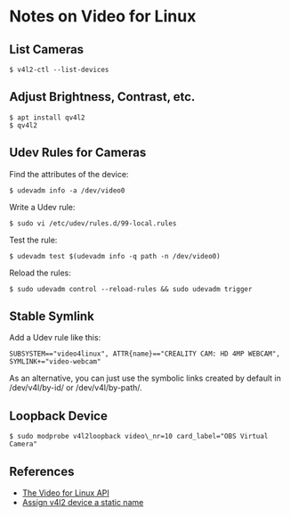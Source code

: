 # Notes on Video for Linux

## List Cameras

    $ v4l2-ctl --list-devices

## Adjust Brightness, Contrast, etc.

    $ apt install qv4l2
    $ qv4l2

## Udev Rules for Cameras

Find the attributes of the device:

    $ udevadm info -a /dev/video0

Write a Udev rule:

    $ sudo vi /etc/udev/rules.d/99-local.rules

Test the rule:

    $ udevadm test $(udevadm info -q path -n /dev/video0)

Reload the rules:

    $ sudo udevadm control --reload-rules && sudo udevadm trigger

## Stable Symlink

Add a Udev rule like this:

    SUBSYSTEM=="video4linux", ATTR{name}=="CREALITY CAM: HD 4MP WEBCAM", SYMLINK+="video-webcam"

As an alternative, you can just use the symbolic links created by default in /dev/v4l/by-id/ or /dev/v4l/by-path/.

## Loopback Device

    $ sudo modprobe v4l2loopback video\_nr=10 card_label="OBS Virtual Camera"

## References

* [The Video for Linux API](https://www.kernel.org/doc/html/v4.8/media/uapi/v4l/v4l2.html)
* [Assign v4l2 device a static name](https://docs.formant.io/docs/assign-v4l2-device-a-static-name)

